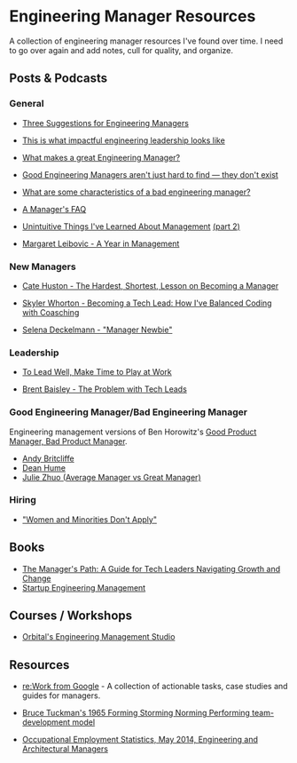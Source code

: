 # Engineering Manager Resources

A collection of engineering manager resources I've found over time.
I need to go over again and add notes, cull for quality, and organize.

## Posts & Podcasts

### General

* [Three Suggestions for Engineering Managers](http://www.kevgibbs.com/2011/08/3-suggestions-for-engineering-managers)

* [This is what impactful engineering leadership looks like](http://firstround.com/review/this-is-what-impactful-engineering-leadership-looks-like/)

* [What makes a great Engineering Manager?](http://www.designnews.com/author.asp?doc_id=231932)

* [Good Engineering Managers aren't just hard to find — they don't exist](http://venturebeat.com/2014/02/13/good-engineering-managers-arent-just-hard-to-find-they-dont-exit/)

* [What are some characteristics of a bad engineering manager?](https://www.quora.com/What-are-the-characteristics-of-a-bad-engineering-manager?share=1)

* [A Manager's FAQ](https://readthink.com/a-managers-faq-35858a229f84#.74mp0kbv6)

* [Unintuitive Things I've Learned About Management](https://medium.com/the-year-of-the-looking-glass/unintuitive-things-i-ve-learned-about-management-f2c42d68604b) [(part 2)](https://medium.com/the-year-of-the-looking-glass/unintuitive-things-i-ve-learned-about-management-part-2-7c22fc9d87ed)

* [Margaret Leibovic - A Year in Management](http://blog.margaretleibovic.com/2016/05/04/a-year-in-management.html)

### New Managers

* [Cate Huston - The Hardest, Shortest, Lesson on Becoming a Manager](http://www.catehuston.com/blog/2015/12/23/the-hardest-shortest-lesson-becoming-a-manager/)

* [Skyler Whorton - Becoming a Tech Lead: How I've Balanced Coding with Coasching](http://product.hubspot.com/blog/tech-lead-balancing-coaching-with-coding)

* [Selena Deckelmann - "Manager Newbie"](http://www.codenewbie.org/podcast/manager-newbie)

### Leadership

* [To Lead Well, Make Time to Play at Work](https://www.leadfully.com/blog/make-time-to-play-at-work/)

* [Brent Baisley - The Problem with Tech Leads](https://medium.com/@Bar_Code/the-problem-with-tech-leads-a840af1f511c#.22wp9jkg5)


### Good Engineering Manager/Bad Engineering Manager

Engineering management versions of Ben Horowitz's [Good Product Manager, Bad Product Manager](http://a16z.com/2012/06/15/good-product-managerbad-product-manager/).

* [Andy Britcliffe](http://www.andybritcliffe.com/post/80176050027/good-engineering-managerbad-engineer-manager)
* [Dean Hume](http://deanhume.com/Home/BlogPost/good-engineering-manager---bad-engineering-manager/9123)
* [Julie Zhuo (Average Manager vs Great Manager)](https://medium.com/the-year-of-the-looking-glass/average-manager-vs-great-manager-cf8a2e30907d)

### Hiring

* ["Women and Minorities Don't Apply"](https://twitter.com/i/moments/788795068530331648)

## Books

* [The Manager's Path: A Guide for Tech Leaders Navigating Growth and Change](https://www.amazon.com/gp/product/1491973897/ref=ox_sc_act_title_1?ie=UTF8&psc=1&smid=ATVPDKIKX0DER)
* [Startup Engineering Management](http://books.piaw.net/management/index.html)

## Courses / Workshops

* [Orbital's Engineering Management Studio](https://orbital.nyc/communities-of-practice/)

## Resources

* [re:Work from Google](https://rework.withgoogle.com/subjects/managers/) - A collection of actionable tasks, case studies and guides for managers.

* [Bruce Tuckman's 1965 Forming Storming Norming Performing team-development model](http://www.businessballs.com/tuckmanformingstormingnormingperforming.htm)

* [Occupational Employment Statistics, May 2014, Engineering and Architectural Managers](
http://www.bls.gov/oes/current/oes119041.htm#%285%29)

